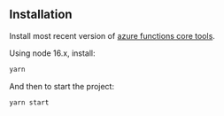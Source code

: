 ## Installation 

Install most recent version of [azure functions core tools](https://www.npmjs.com/package/azure-functions-core-tools).

Using node 16.x, install:

```sh
yarn
```

And then to start the project:

```sh
yarn start
```
